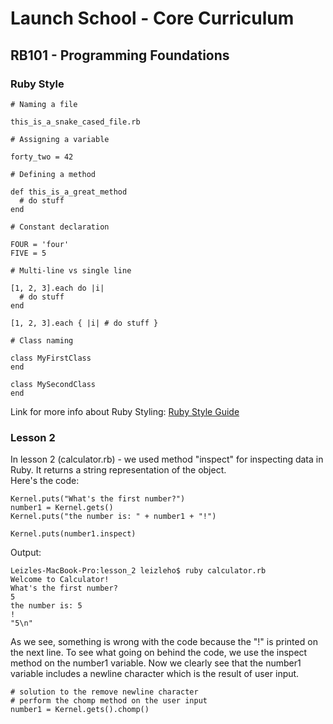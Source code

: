 # Launch School - Core Curriculum
## RB101 - Programming Foundations



### Ruby Style 
```
# Naming a file

this_is_a_snake_cased_file.rb

# Assigning a variable

forty_two = 42

# Defining a method

def this_is_a_great_method
  # do stuff
end
```

```
# Constant declaration

FOUR = 'four'
FIVE = 5
```

```
# Multi-line vs single line

[1, 2, 3].each do |i|
  # do stuff
end

[1, 2, 3].each { |i| # do stuff }
```

```
# Class naming

class MyFirstClass
end

class MySecondClass
end
```

Link for more info about Ruby Styling:
[Ruby Style Guide](https://github.com/rubocop-hq/ruby-style-guide)

### Lesson 2


In lesson 2 (calculator.rb) - we used method "inspect" for inspecting data in Ruby. It returns a string representation of the object.<br>
Here's the code:
```
Kernel.puts("What's the first number?")
number1 = Kernel.gets()
Kernel.puts("the number is: " + number1 + "!")

Kernel.puts(number1.inspect)
```
Output:
```
Leizles-MacBook-Pro:lesson_2 leizleho$ ruby calculator.rb
Welcome to Calculator!
What's the first number?
5
the number is: 5
!
"5\n"
```
As we see, something is wrong with the code because the "!" is printed on the next line. To see what going on behind the code, we use the inspect method on the number1 variable. Now we clearly see that the number1 variable includes a newline character which is the result of user input.

```
# solution to the remove newline character
# perform the chomp method on the user input
number1 = Kernel.gets().chomp()
```

